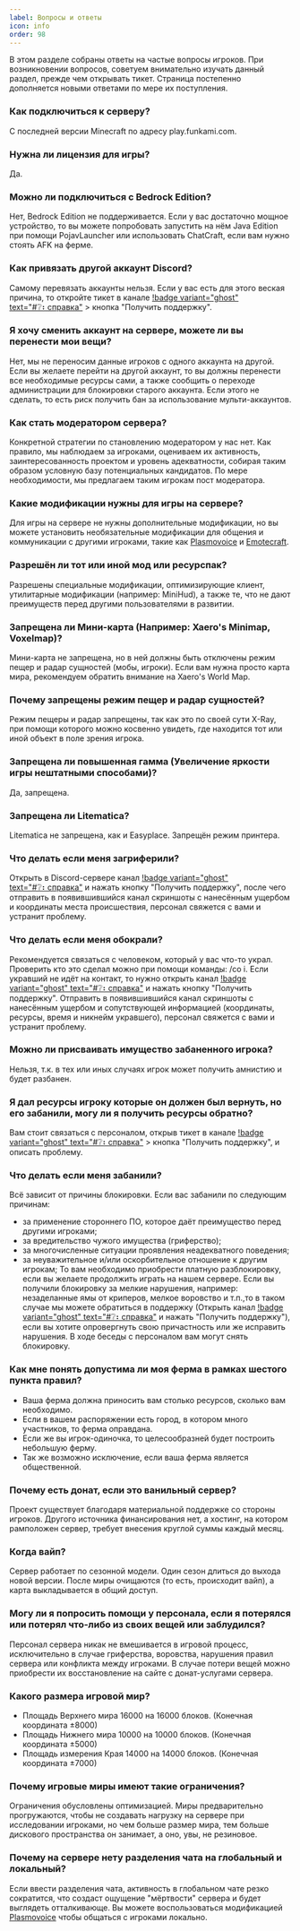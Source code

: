 ```yaml
---
label: Вопросы и ответы
icon: info
order: 98
---
```


В этом разделе собраны ответы на частые вопросы игроков. При возникновении вопросов, советуем внимательно изучать данный раздел, прежде чем открывать тикет. Страница постепенно дополняется новыми ответами по мере их поступления.

### Как подключиться к серверу?
С последней версии Minecraft по адресу play.funkami.com.

### Нужна ли лицензия для игры?
Да.

### Можно ли подключиться с Bedrock Edition?
Нет, Bedrock Edition не поддерживается. Если у вас достаточно мощное устройство, то вы можете попробовать запустить на нём Java Edition при помощи PojavLauncher или использовать ChatCraft, если вам нужно стоять AFK на ферме.

### Как привязать другой аккаунт Discord?
Самому перевязать аккаунты нельзя. Если у вас есть для этого веская причина, то откройте тикет в канале [!badge variant="ghost" text="#❔⠆справка"](https://discord.com/channels/1117399530451783871/1133013860991893694) > кнопка "Получить поддержку".

### Я хочу сменить аккаунт на сервере, можете ли вы перенести мои вещи?
Нет, мы не переносим данные игроков с одного аккаунта на другой. Если вы желаете перейти на другой аккаунт, то вы должны перенести все необходимые ресурсы сами, а также сообщить о переходе администрации для блокировки старого аккаунта. Если этого не сделать, то есть риск получить бан за использование мульти-аккаунтов.

### Как стать модератором сервера?
Конкретной стратегии по становлению модератором у нас нет. Как правило, мы наблюдаем за игроками, оцениваем их активность, заинтересованность проектом и уровень адекватности, собирая таким образом условную базу потенциальных кандидатов. По мере необходимости, мы предлагаем таким игрокам пост модератора.

### Какие модификации нужны для игры на сервере?
Для игры на сервере не нужны дополнительные модификации, но вы можете установить необязательные модификации для общения и коммуникации с другими игроками, такие как [Plasmovoice](https://modrinth.com/plugin/plasmo-voice/versions) и [Emotecraft](https://modrinth.com/mod/emotecraft/versions).

### Разрешён ли тот или иной мод или ресурспак?
Разрешены специальные модификации, оптимизирующие клиент, утилитарные модификации (например: MiniHud), а также те, что не дают преимуществ перед другими пользователями в развитии.

### Запрещена ли Мини-карта (Например: Xaero's Minimap, Voxelmap)?
Мини-карта не запрещена, но в ней должны быть отключены режим пещер и радар сущностей (мобы, игроки). Если вам нужна просто карта мира, рекомендуем обратить внимание на Xaero's World Map.

### Почему запрещены режим пещер и радар сущностей?
Режим пещеры и радар запрещены, так как это по своей сути X-Ray, при помощи которого можно косвенно увидеть, где находится тот или иной объект в поле зрения игрока.

### Запрещена ли повышенная гамма (Увеличение яркости игры нештатными способами)?
Да, запрещена.

### Запрещена ли Litematica?
Litematica не запрещена, как и Easyplace. Запрещён режим принтера.

### Что делать если меня загриферили?
Открыть в Discord-сервере канал [!badge variant="ghost" text="#❔⠆справка"](https://discord.com/channels/1117399530451783871/1133013860991893694) и нажать кнопку "Получить поддержку", после чего отправить в появившившийся канал скриншоты с нанесённым ущербом и координаты места происшествия, персонал свяжется с вами и устранит проблему.

### Что делать если меня обокрали?
Рекомендуется связаться с человеком, который у вас что-то украл. Проверить кто это сделал можно при помощи команды: /co i. Если укравший не идёт на контакт, то нужно открыть канал [!badge variant="ghost" text="#❔⠆справка"](https://discord.com/channels/1117399530451783871/1133013860991893694) и нажать кнопку "Получить поддержку". Отправить в появившившийся канал скриншоты с нанесённым ущербом и сопутствующей информацией (координаты, ресурсы, время и никнейм укравшего), персонал свяжется с вами и устранит проблему.

### Можно ли присваивать имущество забаненного игрока?
Нельзя, т.к. в тех или иных случаях игрок может получить амнистию и будет разбанен.

### Я дал ресурсы игроку которые он должен был вернуть, но его забанили, могу ли я получить ресурсы обратно?
Вам стоит связаться с персоналом, открыв тикет в канале [!badge variant="ghost" text="#❔⠆справка"](https://discord.com/channels/1117399530451783871/1133013860991893694) > кнопка "Получить поддержку", и описать проблему.

### Что делать если меня забанили?
Всё зависит от причины блокировки. Если вас забанили по следующим причинам:
 - за применение стороннего ПО, которое даёт преимущество перед другими игроками;
 - за вредительство чужого имущества (гриферство);
 - за многочисленные ситуации проявления неадекватного поведения;
 - за неуважительное и/или оскорбительное отношение к другим игрокам;
То вам необходимо приобрести платную разблокировку, если вы желаете продолжить играть на нашем сервере. Если вы получили блокировку за мелкие нарушения, например: незаделанные ямы от криперов, мелкое воровство и т.п.,то в таком случае мы можете обратиться в поддержку (Открыть канал [!badge variant="ghost" text="#❔⠆справка"](https://discord.com/channels/1117399530451783871/1133013860991893694) и нажать "Получить поддержку"), если вы хотите опровергнуть свою причастность или же исправить нарушения. В ходе беседы с персоналом вам могут снять блокировку.

### Как мне понять допустима ли моя ферма в рамках шестого пункта правил?
 - Ваша ферма должна приносить вам столько ресурсов, сколько вам необходимо. 
 - Если в вашем распоряжении есть город, в котором много участников, то ферма оправдана.
 - Если же вы игрок-одиночка, то целесообразней будет построить небольшую ферму.
 - Так же возможно исключение, если ваша ферма является общественной.

### Почему есть донат, если это ванильный сервер?
Проект существует благодаря материальной поддержке со стороны игроков. Другого источника финансирования нет, а хостинг, на котором рамположен сервер, требует внесения круглой суммы каждый месяц.

### Когда вайп?
Сервер работает по сезонной модели. Один сезон длиться до выхода новой версии. После миры очищаются (то есть, происходит вайп), а карта выкладывается в общий доступ.

### Могу ли я попросить помощи у персонала, если я потерялся или потерял что-либо из своих вещей или заблудился?
Персонал сервера никак не вмешивается в игровой процесс, исключительно в случае гриферства, воровства, нарушения правил сервера или конфликта между игроками. В случае потери вещей можно приобрести их восстановление на сайте с донат-услугами сервера.

### Какого размера игровой мир?
 - Площадь Верхнего мира 16000 на 16000 блоков. (Конечная координата ±8000)
 - Площадь Нижнего мира 10000 на 10000 блоков. (Конечная координата ±5000)
 - Площадь измерения Края 14000 на 14000 блоков. (Конечная координата ±7000)

### Почему игровые миры имеют такие ограничения?
 Ограничения обусловлены оптимизацией. Миры предварительно прогружаются, чтобы не создавать нагрузку на сервере при исследовании игроками, но чем больше размер мира, тем больше дискового пространства он занимает, а оно, увы, не резиновое.

### Почему на сервере нету разделения чата на глобальный и локальный?
Если ввести разделения чата, активность в глобальном чате резко сократится, что создаст ощущение "мёртвости" сервера и будет выглядеть отталкивающе. Вы можете воспользоваться модификацией [Plasmovoice](https://modrinth.com/plugin/plasmo-voice/versions) чтобы общаться с игроками локально.
